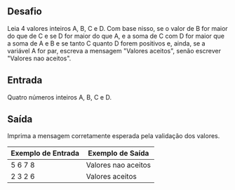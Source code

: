 ## Desafio

Leia 4 valores inteiros A, B, C e D. Com base nisso, se o valor de B for maior do que de C e se D for maior do que A, e a soma de C com D for maior que a soma de A e B e se tanto C quanto D forem positivos e, ainda, se a variável A for par, escreva a mensagem "Valores aceitos", senão escrever "Valores nao aceitos".

## Entrada

Quatro números inteiros A, B, C e D.

## Saída

Imprima a mensagem corretamente esperada pela validação dos valores.

 | Exemplo de Entrada | Exemplo de Saída|
| ---|--- |
| 5 6 7 8 | Valores nao aceitos |
| 2 3 2 6 | Valores aceitos |

